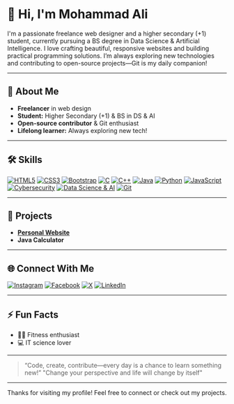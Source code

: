 # 👋 Hi, I'm Mohammad Ali

I'm a passionate freelance web designer and a higher secondary (+1) student, currently pursuing a BS degree in Data Science & Artificial Intelligence. I love crafting beautiful, responsive websites and building practical programming solutions. I’m always exploring new technologies and contributing to open-source projects—Git is my daily companion!

---

## 🚀 About Me
- **Freelancer** in web design
- **Student:** Higher Secondary (+1) & BS in DS & AI
- **Open-source contributor** & Git enthusiast
- **Lifelong learner:** Always exploring new tech!

---

## 🛠️ Skills

[![HTML5](https://img.shields.io/badge/HTML5-E34F26?style=for-the-badge&logo=html5&logoColor=white)](#)
[![CSS3](https://img.shields.io/badge/CSS3-1572B6?style=for-the-badge&logo=css3&logoColor=white)](#)
[![Bootstrap](https://img.shields.io/badge/Bootstrap-7952B3?style=for-the-badge&logo=bootstrap&logoColor=white)](#)
[![C](https://img.shields.io/badge/C-00599C?style=for-the-badge&logo=c&logoColor=white)](#)
[![C++](https://img.shields.io/badge/C%2B%2B-00599C?style=for-the-badge&logo=c%2B%2B&logoColor=white)](#)
[![Java](https://img.shields.io/badge/Java-007396?style=for-the-badge&logo=java&logoColor=white)](#)
[![Python](https://img.shields.io/badge/Python-3776AB?style=for-the-badge&logo=python&logoColor=white)](#)
[![JavaScript](https://img.shields.io/badge/JavaScript-F7DF1E?style=for-the-badge&logo=javascript&logoColor=black)](#)
[![Cybersecurity](https://img.shields.io/badge/Cyber_Security-00C7B7?style=for-the-badge&logo=hackthebox&logoColor=white)](#)
[![Data Science & AI](https://img.shields.io/badge/Data_Science_&_AI-FF6F00?style=for-the-badge&logo=google-analytics&logoColor=white)](#)
[![Git](https://img.shields.io/badge/Git-F05032?style=for-the-badge&logo=git&logoColor=white)](#)

---

## 🌟 Projects

- **[Personal Website](https://mohammadaliat.github.io)**
- **Java Calculator**

---

## 🌐 Connect With Me

[![Instagram](https://img.shields.io/badge/Instagram-E4405F?style=for-the-badge&logo=instagram&logoColor=white)](https://instagram.com/mohammad_ali.at)
[![Facebook](https://img.shields.io/badge/Facebook-1877F2?style=for-the-badge&logo=facebook&logoColor=white)](https://facebook.com/mohammadali.web)
[![X](https://img.shields.io/badge/X-000000?style=for-the-badge&logo=x&logoColor=white)](https://x.com/mohammad_ali_at)
[![LinkedIn](https://img.shields.io/badge/LinkedIn-0A66C2?style=for-the-badge&logo=linkedin&logoColor=white)](https://www.linkedin.com/in/mohammadaliat/)<!-- Add username or link --><!-- Add username or link -->

---

## ⚡ Fun Facts
- 🏋️‍♂️ Fitness enthusiast
- 💻 IT science lover

---

> “Code, create, contribute—every day is a chance to learn something new!”
> "Change your perspective and life will change by itself"

---

Thanks for visiting my profile! Feel free to connect or check out my projects.
